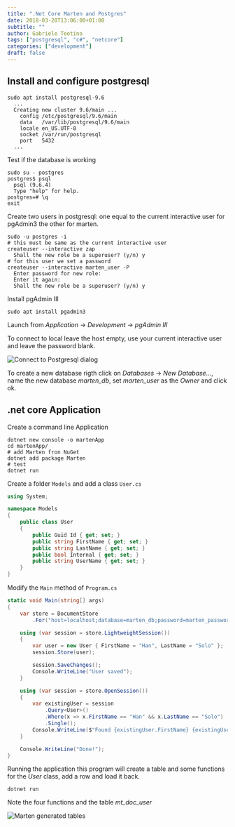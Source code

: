 ```yaml
---
title: ".Net Core Marten and Postgres"
date: 2018-03-20T13:06:00+01:00
subtitle: ""
author: Gabriele Teotino
tags: ["postgresql", "c#", "netcore"]
categories: ["development"]
draft: false
---
```



## Install and configure postgresql

```shell
sudo apt install postgresql-9.6
  ...
  Creating new cluster 9.6/main ...
    config /etc/postgresql/9.6/main
    data   /var/lib/postgresql/9.6/main
    locale en_US.UTF-8
    socket /var/run/postgresql
    port   5432
  ...
```

Test if the database is working

```shell
sudo su - postgres
postgres$ psql
  psql (9.6.4)
  Type "help" for help.
postgres=# \q
exit
```

Create two users in postgresql: one equal to the current interactive user for pgAdmin3 the other for marten.

```shell
sudo -u postgres -i
# this must be same as the current interactive user
createuser --interactive zap
  Shall the new role be a superuser? (y/n) y
# for this user we set a password
createuser --interactive marten_user -P
  Enter password for new role:
  Enter it again:
  Shall the new role be a superuser? (y/n) y
```

Install pgAdmin III
```shell
sudo apt install pgadmin3
```

Launch from *Application* -> *Development* -> *pgAdmin III*

To connect to local leave the host empty, use your current interactive user and leave the password blank.

![Connect to Postgresql dialog](screenshot_connect_pgadmin3.png)

To create a new database rigth click on *Databases* -> *New Database...*, name the new database *marten_db*, set *marten_user* as the *Owner* and click ok.

## .net core Application
Create a command line Application
```shell
dotnet new console -o martenApp
cd martenApp/
# add Marten fron NuGet
dotnet add package Marten
# test
dotnet run
```

Create a folder `Models` and add a class `User.cs`
```c#
using System;

namespace Models
{
    public class User
    {
        public Guid Id { get; set; }
        public string FirstName { get; set; }
        public string LastName { get; set; }
        public bool Internal { get; set; }
        public string UserName { get; set; }
    }
}
```

Modify the `Main` method of `Program.cs`

```c#
static void Main(string[] args)
{
    var store = DocumentStore
        .For("host=localhost;database=marten_db;password=marten_password;username=marten_user");

    using (var session = store.LightweightSession())
    {
        var user = new User { FirstName = "Han", LastName = "Solo" };
        session.Store(user);

        session.SaveChanges();
        Console.WriteLine("User saved");
    }

    using (var session = store.OpenSession())
    {
        var existingUser = session
            .Query<User>()
            .Where(x => x.FirstName == "Han" && x.LastName == "Solo")
            .Single();
        Console.WriteLine($"Found {existingUser.FirstName} {existingUser.LastName}");
    }

    Console.WriteLine("Done!");
}
```

Running the application this program will create a table and some functions for the *User* class, add a row and load it back.
```shell
dotnet run
```

Note the four functions and the table *mt_doc_user*

![Marten generated tables](screenshot-marten-tables-pgadmin3.png)
